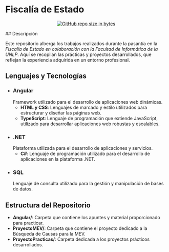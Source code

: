 # Fiscalía de Estado

<div align="center">
 
[![GitHub repo size in bytes](https://img.shields.io/github/repo-size/LRondinelli04/Fiscalia-de-Estado)](https://github.com/LRondinelli04/Fiscalia-de-Estado)
 
 </div>
## Descripción

Este repositorio alberga los trabajos realizados durante la pasantía en la *Fiscalía de Estado en colaboración con la Facultad de Informática de la UNLP*. Aquí se recopilan las prácticas y proyectos desarrollados, que reflejan la experiencia adquirida en un entorno profesional.

## Lenguajes y Tecnologías

- ### Angular
    Framework utilizado para el desarrollo de aplicaciones web dinámicas.
    - **HTML y CSS**: Lenguajes de marcado y estilo utilizados para estructurar y diseñar las páginas web.
    - **TypeScript**: Lenguaje de programación que extiende JavaScript, utilizado para desarrollar aplicaciones web robustas y escalables.
- ### .NET
    Plataforma utilizada para el desarrollo de aplicaciones y servicios.
    - **C#**: Lenguaje de programación utilizado para el desarrollo de aplicaciones en la plataforma .NET.
- ### SQL
    Lenguaje de consulta utilizado para la gestión y manipulación de bases de datos. 

## Estructura del Repositorio

- **Angular/**: Carpeta que contiene los apuntes y material proporcionado para practicar.
- **ProyectoMEV/**: Carpeta que contiene el proyecto dedicado a la Búsqueda de Causas para la MEV.
- **ProyectoPracticas/**: Carpeta dedicada a los proyectos prácticos desarrollados.
